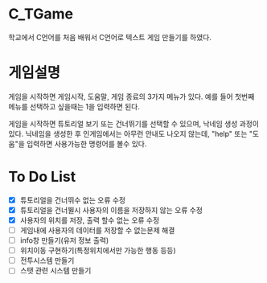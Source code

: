 # C_TGame
학교에서 C언어를 처음 배워서 C언어로 텍스트 게임 만들기를 하였다.

# 게임설명
게임을 시작하면 게임시작, 도움말, 게임 종료의 3가지 메뉴가 있다.
예를 들어 첫번째 메뉴를 선택하고 싶을때는 1을 입력하면 된다.

게임을 시작하면 튜토리얼 보기 또는 건너뛰기를 선택할 수 있으며, 낙네임 생성 과정이 있다.
닉네임을 생성한 후 인게임에서는 아무런 안내도 나오지 않는데, "help" 또는 "도움"을 입력하면 사용가능한 명령어를 볼수 있다.

# To Do List
 - [X] 튜토리얼을 건너뛰수 없는 오류 수정
 - [X] 튜토리얼을 건너뛸시 사용자의 이름을 저장하지 않는 오류 수정
 - [X] 사용자의 위치를 저장, 출력 할수 없는 오류 수정
 - [ ] 게임내에 사용자의 데이터를 저장할 수 없는문제 해결
 - [ ] info창 만들기(유저 정보 출력)
 - [ ] 위치이동 구현하기(특정위치에서만 가능한 행동 등등)
 - [ ] 전투시스템 만들기
 - [ ] 스탯 관련 시스템 만들기
